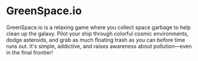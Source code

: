 # GreenSpace.io
GreenSpace.io is a relaxing game where you collect space garbage to help clean up the galaxy. Pilot your ship through colorful cosmic environments, dodge asteroids, and grab as much floating trash as you can before time runs out. It's simple, addictive, and raises awareness about pollution—even in the final frontier!
